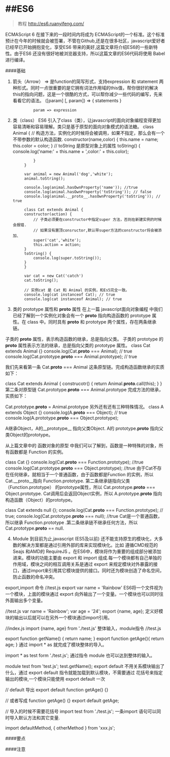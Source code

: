 ##ES6
================
> 教程 http://es6.ruanyifeng.com/

ECMAScript 6 在接下来的一段时间内将成为 ECMAScript的一个标准。这个标准预计在今年的时候就会被签署，不管在Github,还是在很多社区，javascript爱好者已经早已开始拥抱变化，享受ES6 带来的美好,这篇文章将介绍ES6的一些新特性。由于ES6 还没有很好地被浏览器支持，所以这篇文章的ES6代码将使用 Babel 进行编译。

####基础
1. 箭头（Arrow）
    => 是function的简写形式，支持expression 和 statement 两种形式。同时一点很重要的是它拥有词法作用域的this值，帮你很好的解决this的指向问题，这是一个很酷的方式，可以帮你减少一些代码的编写，先来看看它的语法。
            ([param] [, param]) => {
                statements
                }

                param => expression
2. 类（class）
    ES6 引入了class（类），让javascript的面向对象编程变得更加容易清晰和容易理解。类只是基于原型的面向对象模式的语法糖。
            class Animal {
                // 构造方法，实例化的时候将会被调用，如果不指定，那么会有一个不带参数的默认构造函数.
                constructor(name,color) {
                this.name = name;
                this.color = color;
                }
                // toString 是原型对象上的属性
                toString() {
                console.log('name:' + this.name + ',color:' + this.color);

                }
            }
            
            var animal = new Animal('dog','white');
            animal.toString();

            console.log(animal.hasOwnProperty('name')); //true
            console.log(animal.hasOwnProperty('toString')); // false
            console.log(animal.__proto__.hasOwnProperty('toString')); // true

            class Cat extends Animal {
            constructor(action) {
                // 子类必须要在constructor中指定super 方法，否则在新建实例的时候会报错.
                // 如果没有置顶consructor,默认带super方法的constructor将会被添加、
                super('cat','white');
                this.action = action;
            }
            toString() {
                console.log(super.toString());
            }
            }

            var cat = new Cat('catch')
            cat.toString();
            
            // 实例cat 是 Cat 和 Animal 的实例，和Es5完全一致。
            console.log(cat instanceof Cat); // true
            console.log(cat instanceof Animal); // true
3. 类的 prototype 属性和 __proto__ 属性
在上一篇 javascript面向对象编程 中我们已经了解到一个实例化对象会有一个 __proto__ 指向构造函数的 prototype 属性。在 class 中。同时具有 __proto__ 和 prototype 两个属性，存在两条继承链。

子类的 __proto__ 属性，表示构造函数的继承，总是指向父类。
子类的 prototype 的 __proto__ 属性表示方法的继承，总是指向父类的 prototype 属性。
  class Cat extends Animal {}
  console.log(Cat.__proto__ === Animal); // true
  console.log(Cat.prototype.__proto__ === Animal.prototype); // true
 
我们先来看第一条 Cat.__proto__ === Animal 这条原型链。完成构造函数继承的实质如下：

 class Cat extends Animal {
   construcotr() {
     return Animal.__proto__.call(this);
  }
 }
第二条对原型链 Cat.prototype.__proto__ === Animal.prototype 完成方法的继承，实质如下：

Cat.prototype.__proto__ = Animal.prototype
另外还有还有三种特殊情况。
 class A extends Object {}
 console.log(A.__proto__ === Object); // true
 console.log(A.prototype.__proto__ === Object.prototype); 
 
A继承Object，A的__prototype__ 指向父类Object. A的 prototype.__proto__ 指向父类Object的prototype。

从上篇文章中的 函数对象的原型 中我们可以了解到，函数是一种特殊的对象，所有函数都是 Function 的实例。

 class Cat {}
 console.log(Cat.__proto__ === Function.prototype); //true
 console.log(Cat.prototype.__proto__ === Object.prototype); //true
由于Cat不存在任何继承，就相当于一个普通函数，由于函数都是Function 的实例，所以 Cat.__proto__指向 Function.prototype. 第二条继承链指向父类（Function.prototype） 的prototype属性，所以 Cat.prototype.__proto__ === Object.prototype. Cat调用后会返回Object实例，所以 A.prototype.__proto__ 指向构造函数（Object）的prototype。

 class Cat extends null {};
 console.log(Cat.__proto__ === Function.prototype); // true;
 console.log(Cat.prototype.__proto__ === null); //true
Cat是一个普通函数，所以继承 Function.prototype .第二条继承链不继承任何方法，所以 Cat.prototype.__proto__ == null.

4. Module
到目前为止,javascript (ES5及以前) 还不能支持原生的模块化，大多数的解决方案都是通过引用外部的库来实现模块化。比如 遵循CMD规范的 Seajs 和AMD的 RequireJS 。在ES6中，模块将作为重要的组成部分被添加进来。模块的功能主要由 export 和 import 组成.每一个模块都有自己单独的作用域，模块之间的相互调用关系是通过 export 来规定模块对外暴露的接口，通过import来引用其它模块提供的接口。同时还为模块创造了命名空间，防止函数的命名冲突。

export,import 命令
  //test.js
  export var name = 'Rainbow'
ES6将一个文件视为一个模块，上面的模块通过 export 向外输出了一个变量。一个模块也可以同时往外面输出多个变量。

 //test.js
 var name = 'Rainbow';
 var age = '24';
 export {name, age};
定义好模块的输出以后就可以在另外一个模块通过import引用。

  //index.js
 import {name, age} from './test.js'
整体输入，module指令
 //test.js
  
  export function getName() {
    return name;
  }
  export function getAge(){
   return age;
  } 
通过 import * as 就完成了模块整体的导入。

import * as test form './test.js';
通过指令 module 也可以达到整体的输入。

 module test from 'test.js';
 test.getName();
export default
不用关系模块输出了什么，通过 export default 指令就能加载到默认模块，不需要通过 花括号来指定输出的模块,一个模块只能使用 export default 一次

  // default 导出
  export default function getAge() {} 
 
  // 或者写成
  function getAge() {}
  export default getAge;

  // 导入的时候不需要花括号
  import test from './test.js';
一条import 语句可以同时导入默认方法和其它变量.

import defaultMethod, { otherMethod } from 'xxx.js';

####要点


####注意



